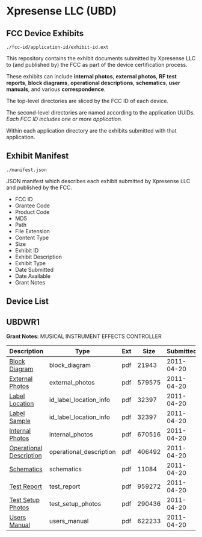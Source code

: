 # Xpresense LLC (UBD)
## FCC Device Exhibits

```
./fcc-id/application-id/exhibit-id.ext
```

This repository contains the exhibit documents submitted by Xpresense LLC to (and published by) the FCC as part of the device certification process.

These exhibits can include **internal photos**, **external photos**, **RF test reports**, **block diagrams**, **operational descriptions**, **schematics**, **user manuals**, and various **correspondence**.

The top-level directories are sliced by the FCC ID of each device.

The second-level directories are named according to the application UUIDs. *Each FCC ID includes one or more application.*

Within each application directory are the exhibits submitted with that application. 

## Exhibit Manifest

```
./manifest.json
```

JSON manifest which describes each exhibit submitted by Xpresense LLC and published by the FCC.

- FCC ID
- Grantee Code
- Product Code
- MD5
- Path
- File Extension
- Content Type
- Size
- Exhibit ID
- Exhibit Description
- Exhibit Type
- Date Submitted
- Date Available
- Grant Notes

## Device List
## UBDWR1
**Grant Notes:** MUSICAL INSTRUMENT EFFECTS CONTROLLER

| Description | Type | Ext | Size | Submitted | Available |
| ----------- | ---- | --- | ---- | --------- | --------- |
| [Block Diagram](UBDWR1/c349dd76d8a0393ad700028de67ae8e3/1451300.pdf) | block_diagram | pdf | 21943 | 2011-04-20 | 2011-04-20 |
| [External Photos](UBDWR1/c349dd76d8a0393ad700028de67ae8e3/1451301.pdf) | external_photos | pdf | 579575 | 2011-04-20 | 2011-04-20 |
| [Label Location](UBDWR1/c349dd76d8a0393ad700028de67ae8e3/1451304.pdf) | id_label_location_info | pdf | 32397 | 2011-04-20 | 2011-04-20 |
| [Label Sample](UBDWR1/c349dd76d8a0393ad700028de67ae8e3/1451304.pdf) | id_label_location_info | pdf | 32397 | 2011-04-20 | 2011-04-20 |
| [Internal Photos](UBDWR1/c349dd76d8a0393ad700028de67ae8e3/1451302.pdf) | internal_photos | pdf | 670516 | 2011-04-20 | 2011-04-20 |
| [Operational Description](UBDWR1/c349dd76d8a0393ad700028de67ae8e3/1451305.pdf) | operational_description | pdf | 406492 | 2011-04-20 | 2011-04-20 |
| [Schematics](UBDWR1/c349dd76d8a0393ad700028de67ae8e3/1451306.pdf) | schematics | pdf | 11084 | 2011-04-20 | 2011-04-20 |
| [Test Report](UBDWR1/c349dd76d8a0393ad700028de67ae8e3/1451299.pdf) | test_report | pdf | 959272 | 2011-04-20 | 2011-04-20 |
| [Test Setup Photos](UBDWR1/c349dd76d8a0393ad700028de67ae8e3/1451307.pdf) | test_setup_photos | pdf | 290436 | 2011-04-20 | 2011-04-20 |
| [Users Manual](UBDWR1/c349dd76d8a0393ad700028de67ae8e3/1451308.pdf) | users_manual | pdf | 622233 | 2011-04-20 | 2011-04-20 |
